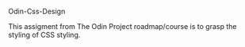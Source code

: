 Odin-Css-Design

This assigment from The Odin Project roadmap/course is to grasp the styling of CSS styling.
